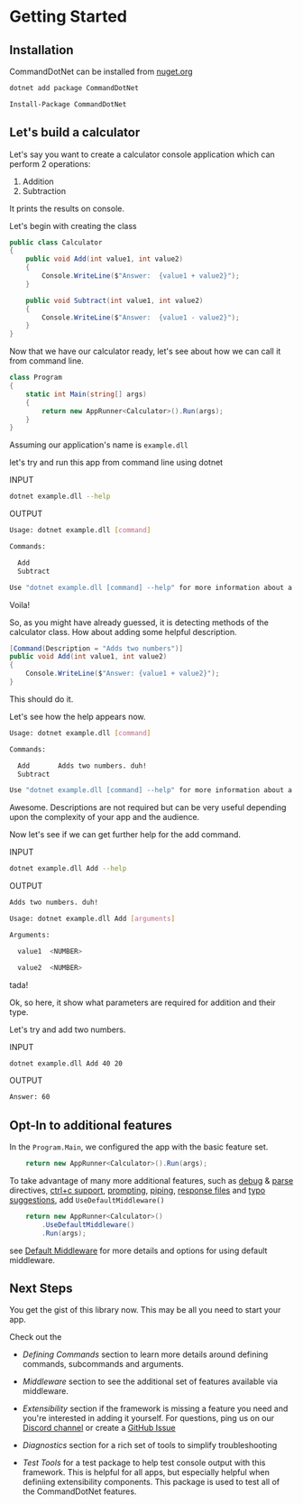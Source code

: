 # Getting Started

## Installation

CommandDotNet can be installed from [nuget.org](https://www.nuget.org/packages/CommandDotNet/)

``` bash tab=".NET CLI"
dotnet add package CommandDotNet
```

``` bash tab="Nuget Package Manager"
Install-Package CommandDotNet
```

## Let's build a calculator

Let's say you want to create a calculator console application which can perform 2 operations:

1. Addition
2. Subtraction

It prints the results on console.

Let's begin with creating the class

```c#
public class Calculator
{
    public void Add(int value1, int value2)
    {
        Console.WriteLine($"Answer:  {value1 + value2}");
    }

    public void Subtract(int value1, int value2)
    {
        Console.WriteLine($"Answer:  {value1 - value2}");
    }
}
```

Now that we have our calculator ready, let's see about how we can call it from command line.


```c#
class Program
{
    static int Main(string[] args)
    {
        return new AppRunner<Calculator>().Run(args);
    }
}
```

Assuming our application's name is `example.dll`

let's try and run this app from command line using dotnet

INPUT

```bash
dotnet example.dll --help
```

OUTPUT

```bash
Usage: dotnet example.dll [command]

Commands:

  Add
  Subtract

Use "dotnet example.dll [command] --help" for more information about a command.

```

Voila!

So, as you might have already guessed, it is detecting methods of the calculator class. How about adding some helpful description.

```c#
[Command(Description = "Adds two numbers")]
public void Add(int value1, int value2)
{
    Console.WriteLine($"Answer: {value1 + value2}");
}
```

This should do it.

Let's see how the help appears now.

```bash
Usage: dotnet example.dll [command]

Commands:

  Add       Adds two numbers. duh!
  Subtract

Use "dotnet example.dll [command] --help" for more information about a command.

```

Awesome. Descriptions are not required but can be very useful depending upon the complexity of your app and the audience. 

Now let's see if we can get further help for the add command.

INPUT

```bash
dotnet example.dll Add --help
```

OUTPUT

```bash
Adds two numbers. duh!

Usage: dotnet example.dll Add [arguments]

Arguments:

  value1  <NUMBER>

  value2  <NUMBER>
```

tada!

Ok, so here, it show what parameters are required for addition and their type.

Let's try and add two numbers.

INPUT

```bash
dotnet example.dll Add 40 20
```

OUTPUT

```bash
Answer: 60
```

## Opt-In to additional features

In the `Program.Main`, we configured the app with the basic feature set.
```c#
    return new AppRunner<Calculator>().Run(args);
```

To take advantage of many more additional features, such as
[debug](Diagnostics/debug-directive.md) & [parse](Diagnostics/parse-directive) directives,
[ctrl+c support](Middleware/cancellation.md),
[prompting](Middleware/prompting.md),
[piping](Middleware/piped-arguments.md),
[response files](Middleware/response-files.md) and [typo suggestions](Middleware/typo-suggestions.md), add `UseDefaultMiddleware()`

```c#
    return new AppRunner<Calculator>()
        .UseDefaultMiddleware()
        .Run(args);
```

see [Default Middleware](Middleware/default-middleware.md) for more details and options for using default middleware.

## Next Steps

You get the gist of this library now. This may be all you need to start your app.

Check out the

* *Defining Commands* section to learn more details around defining commands, subcommands and arguments.

* *Middleware* section to see the additional set of features available via middleware.

* *Extensibility* section if the framework is missing a feature you need and you're interested in adding it yourself. For questions, ping us on our [Discord channel](https://discord.gg/QFxKSeG) or create a [GitHub Issue](https://github.com/bilal-fazlani/commanddotnet/issues)

* *Diagnostics* section for a rich set of tools to simplify troubleshooting

* *Test Tools* for a test package to help test console output with this framework. This is helpful for all apps, but especially helpful when definiing extensibility components. This package is used to test all of the CommandDotNet features.